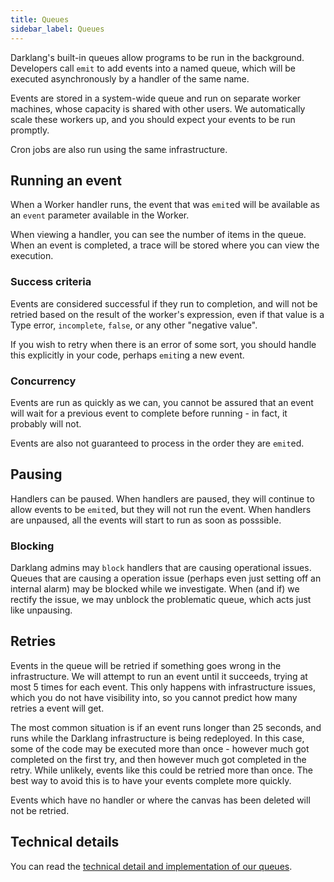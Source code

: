 ```yaml
---
title: Queues
sidebar_label: Queues
---
```


Darklang's built-in queues allow programs to be run in the background.
Developers call `emit` to add events into a named queue, which will be executed
asynchronously by a handler of the same name.

Events are stored in a system-wide queue and run on separate worker machines,
whose capacity is shared with other users. We automatically scale these workers
up, and you should expect your events to be run promptly.

Cron jobs are also run using the same infrastructure.

## Running an event

When a Worker handler runs, the event that was `emit`ed will be available as
an `event` parameter available in the Worker.

When viewing a handler, you can see the number of items in the queue. When an
event is completed, a trace will be stored where you can view the execution.

### Success criteria

Events are considered successful if they run to completion, and will not be
retried based on the result of the worker's expression, even if that value is a
Type error, `incomplete`, `false`, or any other "negative value".

If you wish to retry when there is an error of some sort, you should handle this
explicitly in your code, perhaps `emit`ing a new event.

### Concurrency

Events are run as quickly as we can, you cannot be assured that an event will
wait for a previous event to complete before running - in fact, it probably will
not.

Events are also not guaranteed to process in the order they are `emit`ed.

## Pausing

Handlers can be paused. When handlers are paused, they will continue to allow
events to be `emit`ed, but they will not run the event. When handlers are
unpaused, all the events will start to run as soon as posssible.

### Blocking

Darklang admins may `block` handlers that are causing operational issues. Queues
that are causing a operation issue (perhaps even just setting off an internal
alarm) may be blocked while we investigate. When (and if) we rectify the issue,
we may unblock the problematic queue, which acts just like unpausing.

## Retries

Events in the queue will be retried if something goes wrong in the
infrastructure. We will attempt to run an event until it succeeds, trying at
most 5 times for each event. This only happens with infrastructure issues, which
you do not have visibility into, so you cannot predict how many retries a event
will get.

The most common situation is if an event runs longer than 25 seconds, and runs
while the Darklang infrastructure is being redeployed. In this case, some of the
code may be executed more than once - however much got completed on the first
try, and then however much got completed in the retry. While unlikely, events
like this could be retried more than once. The best way to avoid this is to have
your events complete more quickly.

Events which have no handler or where the canvas has been deleted will not be
retried.

## Technical details

You can read the
[technical detail and implementation of our queues](https://github.com/darklang/dark/blob/main/docs/eventsV2.md).
